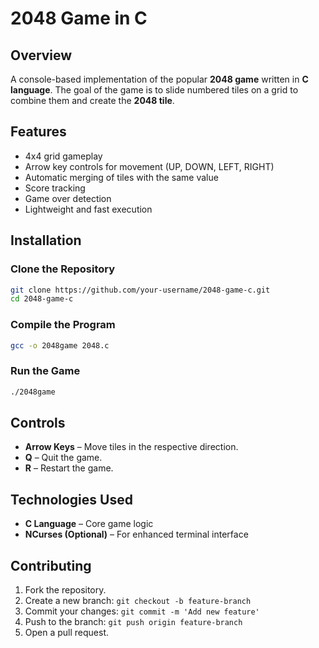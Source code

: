 
# 2048 Game in C

## Overview
A console-based implementation of the popular **2048 game** written in **C language**. The goal of the game is to slide numbered tiles on a grid to combine them and create the **2048 tile**.

## Features
- 4x4 grid gameplay
- Arrow key controls for movement (UP, DOWN, LEFT, RIGHT)
- Automatic merging of tiles with the same value
- Score tracking
- Game over detection
- Lightweight and fast execution

## Installation

### Clone the Repository
```bash
git clone https://github.com/your-username/2048-game-c.git
cd 2048-game-c
```

### Compile the Program
```bash
gcc -o 2048game 2048.c
```

### Run the Game
```bash
./2048game
```

## Controls
- **Arrow Keys** – Move tiles in the respective direction.
- **Q** – Quit the game.
- **R** – Restart the game.

## Technologies Used
- **C Language** – Core game logic
- **NCurses (Optional)** – For enhanced terminal interface

## Contributing
1. Fork the repository.
2. Create a new branch: `git checkout -b feature-branch`
3. Commit your changes: `git commit -m 'Add new feature'`
4. Push to the branch: `git push origin feature-branch`
5. Open a pull request.


